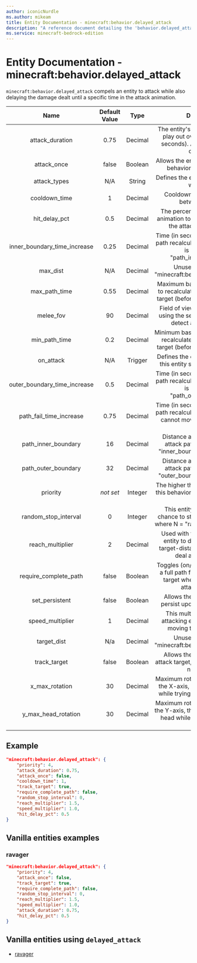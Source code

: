 ```yaml
---
author: iconicNurdle
ms.author: mikeam
title: Entity Documentation - minecraft:behavior.delayed_attack
description: "A reference document detailing the 'behavior.delayed_attack' entity goal"
ms.service: minecraft-bedrock-edition
---
```


# Entity Documentation - minecraft:behavior.delayed_attack

`minecraft:behavior.delayed_attack` compels an entity to attack while also delaying the damage dealt until a specific time in the attack animation.

| Name| Default Value| Type| Description |
|:-----------:|:-----------:|:-----------:|:-----------:|
| attack_duration| 0.75| Decimal| The entity's attack animation will play out over this duration (in seconds). Also controls attack cooldown. |
| attack_once| false| Boolean| Allows the entity to use this attack behavior, only once EVER. |
| attack_types| N/A| String| Defines the entity types this entity will attack. |
| cooldown_time| 1| Decimal| Cooldown time (in seconds) between attacks. |
| hit_delay_pct| 0.5| Decimal| The percentage into the attack animation to apply the damage of the attack (1.0 = 100%). |
| inner_boundary_time_increase| 0.25| Decimal| Time (in seconds) to add to attack path recalculation when the target is beyond the "path_inner_boundary". |
| max_dist| N/A| Decimal| Unused. No effect on "minecraft:behavior.melee_attack". |
| max_path_time| 0.55| Decimal| Maximum base time (in seconds) to recalculate new attack path to target (before increases applied). |
| melee_fov| 90| Decimal| Field of view (in degrees) when using the sensing component to detect an attack target. |
| min_path_time| 0.2| Decimal| Minimum base time (in seconds) to recalculate new attack path to target (before increases applied). |
| on_attack| N/A| Trigger| Defines the event to trigger when this entity successfully attacks. |
| outer_boundary_time_increase| 0.5| Decimal| Time (in seconds) to add to attack path recalculation when the target is beyond the "path_outer_boundary". |
| path_fail_time_increase| 0.75| Decimal| Time (in seconds) to add to attack path recalculation when this entity cannot move along the current path. |
| path_inner_boundary| 16| Decimal| Distance at which to increase attack path recalculation by "inner_boundary_tick_increase". |
| path_outer_boundary| 32| Decimal| Distance at which to increase attack path recalculation by "outer_boundary_tick_increase". |
|priority|*not set*|Integer|The higher the priority, the sooner this behavior will be executed as a goal.|
| random_stop_interval| 0| Integer| This entity will have a 1 in N chance to stop its current attack, where N = "random_stop_interval". |
| reach_multiplier| 2| Decimal| Used with the base size of the entity to determine minimum target-distance before trying to deal attack damage. |
| require_complete_path| false| Boolean| Toggles (on/off) the need to have a full path from the entity to the target when using this melee attack behavior. |
| set_persistent| false| Boolean| Allows the entity to be set to persist upon targeting a player |
| speed_multiplier| 1| Decimal| This multiplier modifies the attacking entity's speed when moving toward the target. |
| target_dist| N/a| Decimal| Unused. No effect on "minecraft:behavior.melee_attack". |
| track_target| false| Boolean| Allows the entity to track the attack target, even if the entity has no sensing. |
| x_max_rotation| 30| Decimal| Maximum rotation (in degrees), on the X-axis, this entity can rotate while trying to look at the target. |
| y_max_head_rotation| 30| Decimal| Maximum rotation (in degrees), on the Y-axis, this entity can rotate its head while trying to look at the target. |

## Example

```json
"minecraft:behavior.delayed_attack": {
    "priority": 4,
    "attack_duration": 0.75,
    "attack_once": false,
    "cooldown_time": 1,
    "track_target": true,
    "require_complete_path": false,
    "random_stop_interval": 0,
    "reach_multiplier": 1.5,
    "speed_multiplier": 1.0,
    "hit_delay_pct": 0.5
}
```

## Vanilla entities examples

### ravager

```json
"minecraft:behavior.delayed_attack": {
    "priority": 4,
    "attack_once": false,
    "track_target": true,
    "require_complete_path": false,
    "random_stop_interval": 0,
    "reach_multiplier": 1.5,
    "speed_multiplier": 1.0,
    "attack_duration": 0.75,
    "hit_delay_pct": 0.5
}
```

## Vanilla entities using `delayed_attack`

- [ravager](../../../../Source/VanillaBehaviorPack_Snippets/entities/ravager.md)
